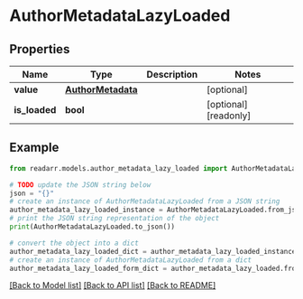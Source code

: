 # AuthorMetadataLazyLoaded


## Properties

Name | Type | Description | Notes
------------ | ------------- | ------------- | -------------
**value** | [**AuthorMetadata**](AuthorMetadata.md) |  | [optional] 
**is_loaded** | **bool** |  | [optional] [readonly] 

## Example

```python
from readarr.models.author_metadata_lazy_loaded import AuthorMetadataLazyLoaded

# TODO update the JSON string below
json = "{}"
# create an instance of AuthorMetadataLazyLoaded from a JSON string
author_metadata_lazy_loaded_instance = AuthorMetadataLazyLoaded.from_json(json)
# print the JSON string representation of the object
print(AuthorMetadataLazyLoaded.to_json())

# convert the object into a dict
author_metadata_lazy_loaded_dict = author_metadata_lazy_loaded_instance.to_dict()
# create an instance of AuthorMetadataLazyLoaded from a dict
author_metadata_lazy_loaded_form_dict = author_metadata_lazy_loaded.from_dict(author_metadata_lazy_loaded_dict)
```
[[Back to Model list]](../README.md#documentation-for-models) [[Back to API list]](../README.md#documentation-for-api-endpoints) [[Back to README]](../README.md)


